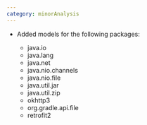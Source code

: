 ```yaml
---
category: minorAnalysis
---
```

* Added models for the following packages:

  * java.io
  * java.lang
  * java.net
  * java.nio.channels
  * java.nio.file
  * java.util.jar
  * java.util.zip
  * okhttp3
  * org.gradle.api.file
  * retrofit2
